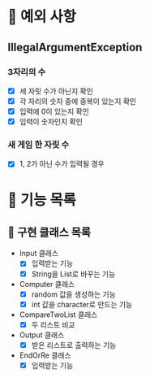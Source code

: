 # 🚀 예외 사항

## IllegalArgumentException

### 3자리의 수

- [x] 세 자릿 수가 아닌지 확인
- [x] 각 자리의 숫자 중에 중복이 있는지 확인
- [x] 입력에 0이 있는지 확인
- [x] 입력이 숫자인지 확인

### 새 게임 한 자릿 수

- [x] 1, 2가 아닌 수가 입력될 경우

# 🚀 기능 목록

## 🚀 구현 클래스 목록

- Input 클래스
  - [x] 입력받는 기능
  - [x] String을 List로 바꾸는 기능
- Computer 클래스
  - [x] random 값을 생성하는 기능
  - [x] int 값을 character로 만드는 기능
- CompareTwoList 클래스
  - [x] 두 리스트 비교
- Output 클래스
  - [x] 받은 리스트로 출력하는 기능
- EndOrRe 클래스
  - [x] 입력받는 기능

